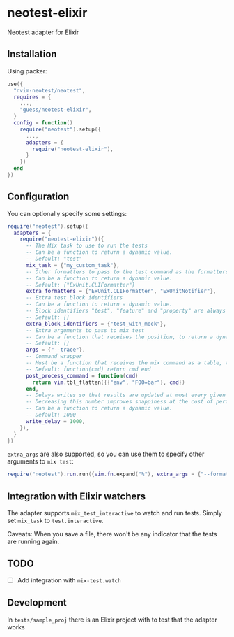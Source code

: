 # neotest-elixir

Neotest adapter for Elixir

## Installation

Using packer:

```lua
use({
  "nvim-neotest/neotest",
  requires = {
    ...,
    "guess/neotest-elixir",
  }
  config = function()
    require("neotest").setup({
      ...,
      adapters = {
        require("neotest-elixir"),
      }
    })
  end
})
```

## Configuration

You can optionally specify some settings:

```lua
require("neotest").setup({
  adapters = {
    require("neotest-elixir")({
      -- The Mix task to use to run the tests
      -- Can be a function to return a dynamic value.
      -- Default: "test"
      mix_task = {"my_custom_task"},
      -- Other formatters to pass to the test command as the formatters are overridden
      -- Can be a function to return a dynamic value.
      -- Default: {"ExUnit.CLIFormatter"}
      extra_formatters = {"ExUnit.CLIFormatter", "ExUnitNotifier"},
      -- Extra test block identifiers
      -- Can be a function to return a dynamic value.
      -- Block identifiers "test", "feature" and "property" are always supported by default.
      -- Default: {}
      extra_block_identifiers = {"test_with_mock"},
      -- Extra arguments to pass to mix test
      -- Can be a function that receives the position, to return a dynamic value
      -- Default: {}
      args = {"--trace"},
      -- Command wrapper
      -- Must be a function that receives the mix command as a table, to return a dynamic value
      -- Default: function(cmd) return cmd end
      post_process_command = function(cmd)
        return vim.tbl_flatten({{"env", "FOO=bar"}, cmd})
      end,
      -- Delays writes so that results are updated at most every given milliseconds
      -- Decreasing this number improves snappiness at the cost of performance
      -- Can be a function to return a dynamic value.
      -- Default: 1000
      write_delay = 1000,
    }),
  }
})
```

`extra_args` are also supported, so you can use them to specify other arguments to `mix test`:

```lua
require("neotest").run.run({vim.fn.expand("%"), extra_args = {"--formatter", "ExUnitNotifier", "--timeout", "60"}}))
```

## Integration with Elixir watchers

The adapter supports `mix_test_interactive` to watch and run tests. Simply set `mix_task` to `test.interactive`.

Caveats: When you save a file, there won't be any indicator that the tests are running again.

## TODO

- [ ] Add integration with `mix-test.watch`

## Development

In `tests/sample_proj` there is an Elixir project with to test that the adapter works
